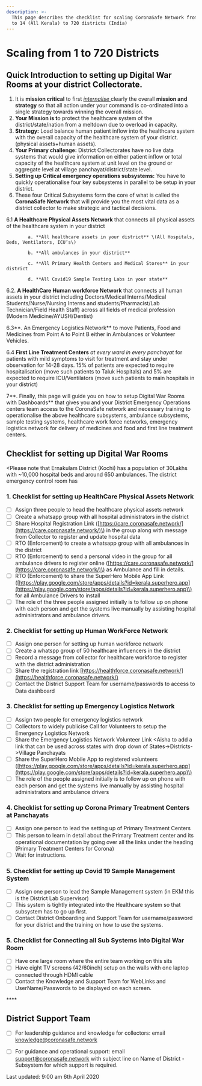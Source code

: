 ```yaml
---
description: >-
  This page describes the checklist for scaling CoronaSafe Network from 1(Kochi)
  to 14 (All Kerala) to 720 districts (India)
---
```


# Scaling from 1 to 720 Districts

## Quick Introduction to setting up Digital War Rooms at your district Collectorate.

1. It is **mission critical** to first [_internalise_ ](https://en.wikipedia.org/wiki/Internalization_%28sociology%29)clearly the overall **mission and strategy** so that all action under your command is co-ordinated into a single strategy towards winning the overall mission. 
2. **Your Mission is t**o protect the healthcare system of the district/state/nation from a meltdown due to overload in capacity. 
3. **Strategy:** Load balance human patient inflow into the healthcare system with the overall capacity of the healthcare system of your district. \(physical assets+human assets\). 
4. **Your Primary challenge:** District Collectorates have no live data systems that would give information on either patient inflow or total capacity of the healthcare system at unit level on the ground or aggregate level at village panchayat/district/state level. 
5.  **Setting up Critical emergency operations subsystems:** You have to quickly operationalise four key subsystems in parallel to be setup in your district. 
6. These four Critical Subsystems form the core of what is called the **CoronaSafe Network** that will provide you the most vital data as a  district collector to make strategic and tactical decisions.

6.1   **A Healthcare Physical Assets Network** that connects all physical assets of the healthcare system in your district  
  
            a. **All healthcare assets in your district** \(All Hospitals, Beds, Ventilators, ICU’s\)

            b. **All ambulances in your district**

            c. **All Primary Health Centers and Medical Stores** in your district

            d. **All Covid19 Sample Testing Labs in your state**

  
6.2. **A HealthCare Human workforce Network** that connects all human assets in your district including Doctors/Medical Interns/Medical Students/Nurse/Nursing  Interns and students/Pharmacist/Lab Technician/Field Health Staff\) across all fields of medical profession \(Modern Medicine/AYUSH/Dentist\)  
  
6.3**. An Emergency Logistics Network** to move Patients, Food and Medicines from Point A to Point B either in Ambulances or Volunteer Vehicles.  
  
6.4 **First Line Treatment Centers** _at every ward in every panchayat_ for patients with mild symptoms to visit for treatment and stay under observation for 14-28 days. 15% of patients are expected to require hospitalisation \(move such patients to Taluk Hospitals\) and 5% are expected to require ICU/Ventilators \(move such patients to main hospitals in your district\)  
  
7**. Finally, this page will guide you on how to setup Digital War Rooms with Dashboards** that gives you and your District Emergency Operations centers team access to the CoronaSafe network and necessary training to operationalise the above healthcare subsystems, ambulance subsystems, sample testing systems, healthcare work force networks, emergency logistics network for delivery of medicines and food and first line treatment centers.

## Checklist for setting up Digital War Rooms

&lt;Please note that Ernakulam District \(Kochi\) has a population of 30Lakhs with ~10,000 hospital beds and around 650 ambulances. The district emergency control room has 

### 1. Checklist for setting up HealthCare Physical Assets Network

* [ ] Assign three people to head the healthcare physical assets network
* [ ] Create a whatsapp group with all hospital administrators in the district
* [ ] Share Hospital Registration Link \([https://care.coronasafe.network/](https://care.coronasafe.network/)\) in the group along with message from Collector to register and update hospital data
* [ ] RTO \(Enforcement\) to create a whatsapp group with all ambulances in the district
* [ ] RTO \(Enforcement\) to send a personal video in the group for all ambulance drivers to register online \([https://care.coronasafe.network/](https://care.coronasafe.network/)\) as Ambulance and fill in details.
* [ ] RTO \(Enforcement\) to share the SuperHero Mobile App Link \([https://play.google.com/store/apps/details?id=kerala.superhero.app](https://play.google.com/store/apps/details?id=kerala.superhero.app)\) for all Ambulance Drivers to install
* [ ] The role of the three people assigned initially is to follow up on phone with each person and get the systems live manually by assisting hospital administrators and ambulance drivers.

### 2. Checklist for setting up Human WorkForce Network

* [ ] Assign one person for setting up human workforce network
* [ ] Create a whatspp group of 50 healthcare influencers in the district 
* [ ] Record a message from collector for healthcare workforce to register with the district administration
* [ ] Share the registration link [https://healthforce.coronasafe.network/](https://healthforce.coronasafe.network/) 
* [ ] Contact the District Support Team for username/passwords to access to Data dashboard

### 3. Checklist for setting up Emergency Logistics Network

* [ ] Assign two people for emergency logistics network
* [ ] Collectors to widely publicise Call for Volunteers to setup the Emergency Logistics Network
* [ ] Share the Emergency Logistics Network Volunteer Link &lt;Aisha to add a link that can be used across states with drop down of States-&gt;Districts-&gt;Village Panchayats
* [ ] Share the SuperHero Mobile App to registered volunteers \([https://play.google.com/store/apps/details?id=kerala.superhero.app](https://play.google.com/store/apps/details?id=kerala.superhero.app)\)
* [ ] The role of the people assigned initially is to follow up on phone with each person and get the systems live manually by assisting hospital administrators and ambulance drivers

### 4. Checklist for setting up Corona Primary Treatment Centers at Panchayats

* [ ] Assign one person to lead the setting up of Primary Treatment Centers
* [ ] This person to learn in detail about the Primary Treatment center and its operational documentation by going over all the links under the heading \(Primary Treatment Centers for Corona\)
* [ ] Wait for instructions.

### 5. Checklist for setting up Covid 19 Sample Management System

* [ ] Assign one person to lead the Sample Management system \(in EKM this is the District Lab Supervisor\)
* [ ] This system is tightly integrated into the Healthcare system so that subsystem has to go up first.
* [ ] Contact District Onboarding and Support Team for username/password for your district and the training on how to use the systems.

### **5. Checklist for Connecting all Sub Systems into Digital War Room**

* [ ] Have one large room where the entire team working on this sits
* [ ] Have eight TV screens \(42/60inch\) setup on the walls with one laptop connected through HDMI cable
* [ ] Contact the Knowledge and Support Team for WebLinks and UserName/Passwords to be displayed on each screen.

\*\*\*\*

## **District Support Team**

* [ ] For leadership guidance and knowledge for collectors: email knowledge@coronasafe.network
* [ ] For guidance and operational support: email support@coronasafe.network with subject line on Name of District - Subsystem for which support is required.



Last updated: 9:00 am 6th April 2020  




  




  




